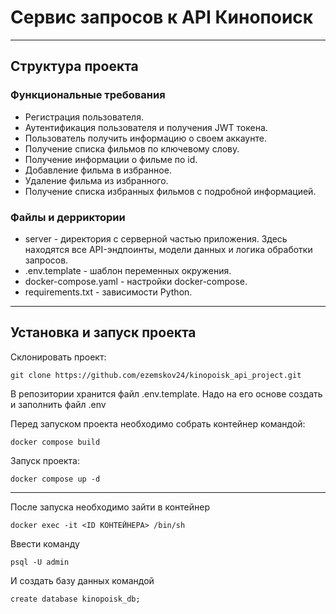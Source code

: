 # Сервис запросов к API Кинопоиск
***

## Структура проекта

### Функциональные требования

- Регистрация пользователя.
- Аутентификация пользователя и получения JWT токена.
- Пользователь получить информацию о своем аккаунте.
- Получение списка фильмов по ключевому слову.
- Получение информации о фильме по id.
- Добавление фильма в избранное.
- Удаление фильма из избранного. 
- Получение списка избранных фильмов с подробной информацией.

### Файлы и дерриктории
- server - директория с серверной частью приложения. Здесь находятся все API-эндпоинты, модели данных и логика обработки запросов.
- .env.template - шаблон переменных окружения.
- docker-compose.yaml - настройки docker-compose.
- requirements.txt - зависимости Python.

***

## Установка и запуск проекта

Склонировать проект:

```
git clone https://github.com/ezemskov24/kinopoisk_api_project.git
```
В репозитории хранится файл .env.template. Надо на его основе создать и заполнить файл .env 


Перед запуском проекта необходимо собрать контейнер командой:
```
docker compose build
```

Запуск проекта: 
```
docker compose up -d
```
***
После запуска необходимо зайти в контейнер

```
docker exec -it <ID КОНТЕЙНЕРА> /bin/sh
```
Ввести команду
```
psql -U admin
```

И создать базу данных командой
```
create database kinopoisk_db;
```

